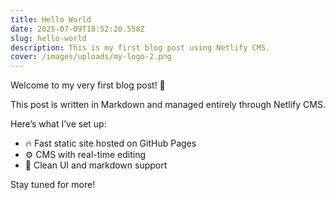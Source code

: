```yaml
---
title: Hello World
date: 2025-07-09T18:52:20.558Z
slug: hello-world
description: This is my first blog post using Netlify CMS.
cover: /images/uploads/my-logo-2.png
---
```

Welcome to my very first blog post! 👋

This post is written in Markdown and managed entirely through Netlify CMS.

Here’s what I’ve set up:

* 🔥 Fast static site hosted on GitHub Pages
* ⚙️ CMS with real-time editing
* 🧠 Clean UI and markdown support

Stay tuned for more!